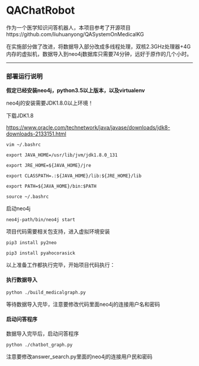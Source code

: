 # QAChatRobot

作为一个医学知识问答机器人，本项目参考了开源项目https://github.com/liuhuanyong/QASystemOnMedicalKG

在实施部分做了改进，将数据导入部分改成多线程处理，双核2.3GHz处理器+4G内存的虚拟机，数据导入到neo4j数据库只需要74分钟，远好于原作的几个小时。

------

### 部署运行说明

**假定已经安装neo4j，python3.5以上版本，以及virtualenv**

neo4j的安装需要JDK1.8.0以上环境！

下载JDK1.8

<https://www.oracle.com/technetwork/java/javase/downloads/jdk8-downloads-2133151.html>

```
vim ~/.bashrc
```

```
export JAVA_HOME=/usr/lib/jvm/jdk1.8.0_131

export JRE_HOME=${JAVA_HOME}/jre

export CLASSPATH=.:${JAVA_HOME}/lib:${JRE_HOME}/lib

export PATH=${JAVA_HOME}/bin:$PATH
```

```
source ~/.bashrc
```

[neo4j(3.5.2)]: https://go.neo4j.com/download-thanks.html?edition=community&amp;release=3.5.2&amp;flavour=unix&amp;_ga=2.216143190.1335352046.1548317037-342533476.1547192045

启动neo4j

```
neo4j-path/bin/neo4j start
```



项目代码需要相关包支持，进入虚拟环境安装

```
pip3 install py2neo
```

```
pip3 install pyahocorasick
```



以上准备工作都执行完毕，开始项目代码执行：

#### 执行数据导入

```
python ./build_medicalgraph.py
```

等待数据导入完毕，注意要修改代码里面neo4j的连接用户名和密码

#### 启动问答程序

数据导入完毕后，启动问答程序

```
python ./chatbot_graph.py
```

注意要修改answer_search.py里面的neo4j的连接用户民和密码
